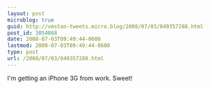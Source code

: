```yaml
---
layout: post
microblog: true
guid: http://vmstan-tweets.micro.blog/2008/07/03/849357288.html
post_id: 3054868
date: 2008-07-03T09:49:44-0600
lastmod: 2008-07-03T09:49:44-0600
type: post
url: /2008/07/03/849357288.html
---
```

I'm getting an iPhone 3G from work. Sweet!
